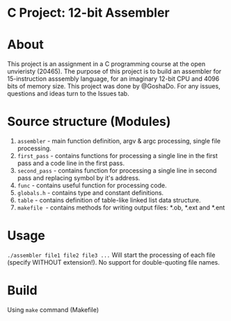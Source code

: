 # C Project: 12-bit Assembler

# About

This project is an assignment in a C programming course at the open unvieristy (20465). The purpose of this project is to build an assembler for 15-instruction asssembly language, for an imaginary 12-bit CPU and 4096 bits of memory size. This project was done by @GoshaDo. For any issues, questions and ideas turn to the Issues tab.

# Source structure (Modules)

1. `assembler` - main function definition, argv & argc processing, single file processing.
2. `first_pass` - contains functions for processing a single line in the first pass and a code line in the first pass.
3. `second_pass` - contains function for processing a single line in second pass and replacing symbol by it's address.
4. `func` - contains useful function for processing code.
5. `globals.h` - contains type and constant definitions.
6. `table` - contains definition of table-like linked list data structure.
7. `makefile `- contains methods for writing output files: *.ob, *.ext and *.ent

# Usage

`./assembler file1 file2 file3 ...` Will start the processing of each file (specify WITHOUT extension!). No support for double-quoting file names.

# Build

Using `make` command (Makefile)
